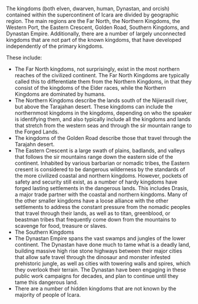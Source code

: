The kingdoms (both elven, dwarven, human, Dynastan, and orcish) contained within the supercontinent of Icara are divided by geographic region. The main regions are the Far North, the Northern Kingdoms, the Western Port, the Eastern Crescent, Golden Road, Southern Kingdoms, and Dynastan Empire. Additionally, there are a number of largely unconnected kingdoms that are not part of the known kingdoms, that have developed independently of the primary kingdoms.

These include:

- The Far North kingdoms, not surprisingly, exist in the most northern reaches of the civilized continent. The Far North Kingdoms are typically called this to differentiate them from the Northern Kingdoms, in that they consist of the kingdoms of the Elder races, while the Northern Kingdoms are dominated by humans.
- The Northern Kingdoms describe the lands south of the Nijierasill river, but above the Tarajahan desert. These kingdoms can include the northernmost kingdoms in the kingdoms, depending on who the speaker is identifying them, and also typically include all the kingdoms and lands that stretch from the western seas and through the sir mountain range to the Forged Lands.
- The kingdoms of the Golden Road describe those that travel through the Tarajahn desert.
- The Eastern Crescent is a large swath of plains, badlands, and valleys that follows the sir mountains range down the eastern side of the continent. Inhabited by various barbarian or nomadic tribes, the Eastern cresent is considered to be dangerous wilderness by the standards of the more civilized coastal and northern kingdoms. However, pockets of safety and security still exist, as a number of hardy kingdoms have forged lasting settlements in the dangerous lands. This includes Drasis, a major trade partner with the coastal and northern kingdoms. Many of the other smaller kingdoms have a loose alliance with the other settlements to address the constant pressure from the nomadic peoples that travel through their lands, as well as to titan, greenblood, or beastman tribes that frequently come down from the mountains to scavenge for food, treasure or slaves. 
- The Southern Kingdoms 
- The Dynastan Empire spans the vast swamps and jungles of the lower continent. The Dynastan have done much to tame what is a deadly land, building massive high rise stone highways between their major cities that allow safe travel through the dinosaur and monster infested prehistoric jungle, as well as cities with towering walls and spires, which they overlook their terrain. The Dynastan have been engaging in these public work campaigns for decades, and plan to continue until they tame this dangerous land.
- There are a number of hidden kingdoms that are not known by the majority of people of Icara. 
